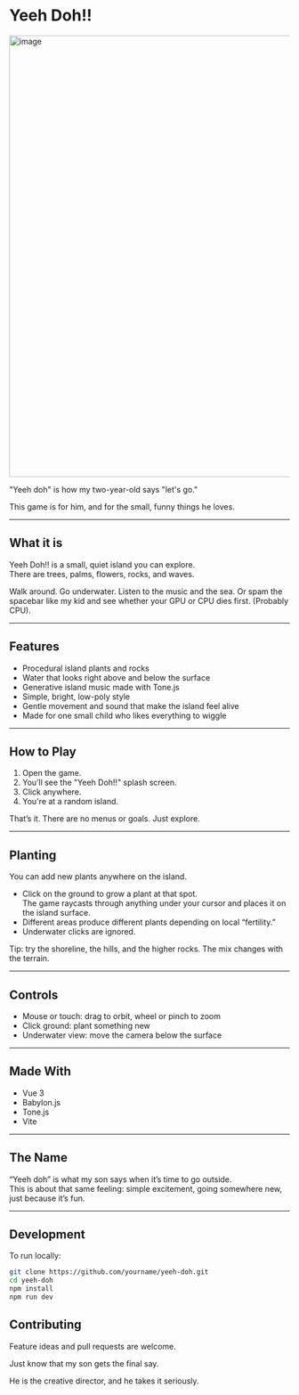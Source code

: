 # Yeeh Doh!!

<img width="1909" height="793" alt="image" src="https://github.com/user-attachments/assets/4e99c47b-4b4a-45da-a59b-5611a1aa5ec2" />

"Yeeh doh" is how my two-year-old says "let's go."

This game is for him, and for the small, funny things he loves.

---

## What it is

Yeeh Doh!! is a small, quiet island you can explore.  
There are trees, palms, flowers, rocks, and waves.  

Walk around. Go underwater. Listen to the music and the sea. Or spam the spacebar like my kid and see whether your GPU or CPU dies first. (Probably CPU).

---

## Features

- Procedural island plants and rocks
- Water that looks right above and below the surface
- Generative island music made with Tone.js
- Simple, bright, low-poly style
- Gentle movement and sound that make the island feel alive
- Made for one small child who likes everything to wiggle

---

## How to Play

1. Open the game.  
2. You’ll see the "Yeeh Doh!!" splash screen.  
3. Click anywhere.
4. You're at a random island.

That’s it. There are no menus or goals. Just explore.

---

## Planting

You can add new plants anywhere on the island.

- Click on the ground to grow a plant at that spot.  
  The game raycasts through anything under your cursor and places it on the island surface.  
- Different areas produce different plants depending on local “fertility.”  
- Underwater clicks are ignored.

Tip: try the shoreline, the hills, and the higher rocks. The mix changes with the terrain.

---

## Controls

- Mouse or touch: drag to orbit, wheel or pinch to zoom
- Click ground: plant something new
- Underwater view: move the camera below the surface

---

## Made With

- Vue 3  
- Babylon.js  
- Tone.js  
- Vite

---

## The Name

“Yeeh doh” is what my son says when it’s time to go outside.  
This is about that same feeling: simple excitement, going somewhere new, just because it’s fun.

---

## Development

To run locally:

```bash
git clone https://github.com/yourname/yeeh-doh.git
cd yeeh-doh
npm install
npm run dev
```

## Contributing

Feature ideas and pull requests are welcome.

Just know that my son gets the final say.

He is the creative director, and he takes it seriously.
